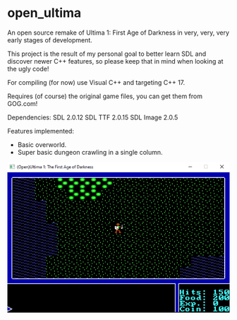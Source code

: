 # open_ultima
An open source remake of Ultima 1: First Age of Darkness in very, very, very early stages of development.

This project is the result of my personal goal to better learn SDL and discover newer C++ features, so please keep that in mind when looking at the ugly code!

For compiling (for now) use Visual C++ and targeting C++ 17.

Requires (of course) the original game files, you can get them from GOG.com!

Dependencies:
SDL 2.0.12
SDL TTF 2.0.15
SDL Image 2.0.5

Features implemented:
  - Basic overworld.
  - Super basic dungeon crawling in a single column.

![Demo](open_ultima.gif)
